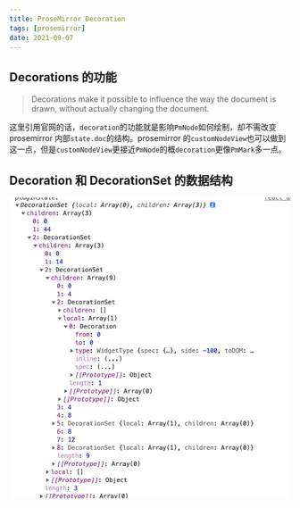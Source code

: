```yaml
---
title: ProseMirror Decoration
tags: [prosemirror]
date: 2021-09-07
---
```


## Decorations 的功能

> Decorations make it possible to influence the way the document is drawn, without actually changing the document.

这里引用官网的话，`decoration`的功能就是影响`PmNode`如何绘制，却不需改变 prosemirror 内部`state.doc`的结构。prosemirror 的`customNodeView`也可以做到这一点，但是`customNodeView`更接近`PmNode`的概`decoration`更像`PmMark`多一点。

## Decoration 和 DecorationSet 的数据结构

![decoration set structure](../images/decoration-set-structure.png)
